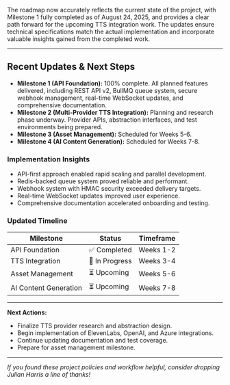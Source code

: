 The roadmap now accurately reflects the current state of the project, with Milestone 1 fully completed as of August 24, 2025, and provides a clear path forward for the upcoming TTS integration work. The updates ensure technical specifications match the actual implementation and incorporate valuable insights gained from the completed work.

---

## Recent Updates & Next Steps

- **Milestone 1 (API Foundation):** 100% complete. All planned features delivered, including REST API v2, BullMQ queue system, secure webhook management, real-time WebSocket updates, and comprehensive documentation.
- **Milestone 2 (Multi-Provider TTS Integration):** Planning and research phase underway. Provider APIs, abstraction interfaces, and test environments being prepared.
- **Milestone 3 (Asset Management):** Scheduled for Weeks 5-6.
- **Milestone 4 (AI Content Generation):** Scheduled for Weeks 7-8.

### Implementation Insights

- API-first approach enabled rapid scaling and parallel development.
- Redis-backed queue system proved reliable and performant.
- Webhook system with HMAC security exceeded delivery targets.
- Real-time WebSocket updates improved user experience.
- Comprehensive documentation accelerated onboarding and testing.

### Updated Timeline

| Milestone                | Status         | Timeframe         |
|--------------------------|---------------|-------------------|
| API Foundation           | ✅ Completed   | Weeks 1-2         |
| TTS Integration          | 🔄 In Progress | Weeks 3-4         |
| Asset Management         | ⏳ Upcoming    | Weeks 5-6         |
| AI Content Generation    | ⏳ Upcoming    | Weeks 7-8         |

---

**Next Actions:**
- Finalize TTS provider research and abstraction design.
- Begin implementation of ElevenLabs, OpenAI, and Azure integrations.
- Continue updating documentation and test coverage.
- Prepare for asset management milestone.

---

*If you found these project policies and workflow helpful, consider dropping Julian Harris a line of thanks!*



